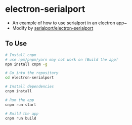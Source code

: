 # electron-serialport
- An example of how to use serialport in an electron app~
- Modify by [serialport/electron-serialport](https://github.com/serialport/electron-serialport)

## To Use

```bash
# Install cnpm
# use npm/pnpm/yarn may not work on [Build the app]
npm install cnpm -g
```

```bash
# Go into the repository
cd electron-serialport
```

```bash
# Install dependencies
cnpm install
```

```bash
# Run the app
cnpm run start
```

```bash
# Build the app
cnpm run build
```
